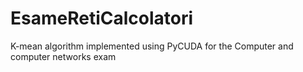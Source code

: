 # EsameRetiCalcolatori
K-mean algorithm implemented using PyCUDA for the Computer and computer networks exam
